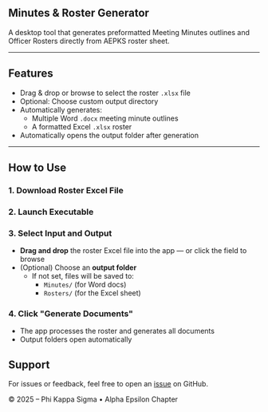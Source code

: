 ## Minutes & Roster Generator

A desktop tool that generates preformatted Meeting Minutes outlines and Officer Rosters directly from AEPKS roster sheet.

---

## Features

- Drag & drop or browse to select the roster `.xlsx` file
- Optional: Choose custom output directory
- Automatically generates:
  - Multiple Word `.docx` meeting minute outlines
  - A formatted Excel `.xlsx` roster
- Automatically opens the output folder after generation

---

## How to Use

### 1. Download Roster Excel File

### 2. Launch Executable

### 3. Select Input and Output

- **Drag and drop** the roster Excel file into the app — or click the field to browse
- (Optional) Choose an **output folder**
  - If not set, files will be saved to:
    - `Minutes/` (for Word docs)
    - `Rosters/` (for the Excel sheet)

### 4. Click "Generate Documents"

- The app processes the roster and generates all documents
- Output folders open automatically

## Support

For issues or feedback, feel free to open an [issue](https://github.com/dfiguredo0/minute-roster-generator/issues) on GitHub.

© 2025 – Phi Kappa Sigma • Alpha Epsilon Chapter
